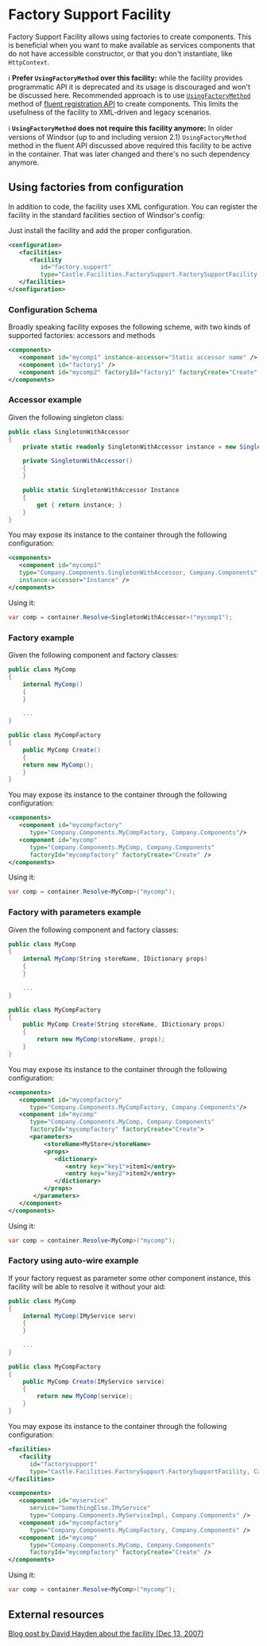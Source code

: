 # Factory Support Facility

Factory Support Facility allows using factories to create components. This is beneficial when you want to make available as services components that do not have accessible constructor, or that you don't instantiate, like `HttpContext`.

:information_source: **Prefer `UsingFactoryMethod` over this facility:** while the facility provides programmatic API it is deprecated and its usage is discouraged and won't be discussed here. Recommended approach is to use [`UsingFactoryMethod`](registering-components-one-by-one.md#wsing-a-delegate-as-component-factory) method of [fluent registration API](fluent-registration-api.md) to create components. This limits the usefulness of the facility to XML-driven and legacy scenarios.

:information_source: **`UsingFactoryMethod` does not require this facility anymore:** In older versions of Windsor (up to and including version 2.1) `UsingFactoryMethod` method in the fluent API discussed above required this facility to be active in the container. That was later changed and there's no such dependency anymore.

## Using factories from configuration

In addition to code, the facility uses XML configuration. You can register the facility in the standard facilities section of Windsor's config:

Just install the facility and add the proper configuration.

```xml
<configuration>
   <facilities>
      <facility
         id="factory.support"
         type="Castle.Facilities.FactorySupport.FactorySupportFacility, Castle.Facilities.FactorySupport" />
   </facilities>
</configuration>
```

### Configuration Schema

Broadly speaking facility exposes the following scheme, with two kinds of supported factories: accessors and methods

```xml
<components>
   <component id="mycomp1" instance-accessor="Static accessor name" />
   <component id="factory1" />
   <component id="mycomp2" factoryId="factory1" factoryCreate="Create" />
</components>
```

### Accessor example

Given the following singleton class:

```csharp
public class SingletonWithAccessor
{
    private static readonly SingletonWithAccessor instance = new SingletonWithAccessor();

    private SingletonWithAccessor()
    {
    }

    public static SingletonWithAccessor Instance
    {
        get { return instance; }
    }
}
```

You may expose its instance to the container through the following configuration:

```xml
<components>
   <component id="mycomp1"
   type="Company.Components.SingletonWithAccessor, Company.Components"
   instance-accessor="Instance" />
</components>
```

Using it:

```csharp
var comp = container.Resolve<SingletonWithAccessor>("mycomp1");
```

### Factory example

Given the following component and factory classes:

```csharp
public class MyComp
{
    internal MyComp()
    {
    }

    ...
}

public class MyCompFactory
{
    public MyComp Create()
    {
    return new MyComp();
    }
}
```

You may expose its instance to the container through the following configuration:

```xml
<components>
   <component id="mycompfactory"
      type="Company.Components.MyCompFactory, Company.Components"/>
   <component id="mycomp"
      type="Company.Components.MyComp, Company.Components"
      factoryId="mycompfactory" factoryCreate="Create" />
</components>
```

Using it:

```csharp
var comp = container.Resolve<MyComp>("mycomp");
```

### Factory with parameters example

Given the following component and factory classes:

```csharp
public class MyComp
{
    internal MyComp(String storeName, IDictionary props)
    {
    }

    ...
}

public class MyCompFactory
{
    public MyComp Create(String storeName, IDictionary props)
    {
        return new MyComp(storeName, props);
    }
}
```

You may expose its instance to the container through the following configuration:

```xml
<components>
   <component id="mycompfactory"
      type="Company.Components.MyCompFactory, Company.Components"/>
   <component id="mycomp"
      type="Company.Components.MyComp, Company.Components"
      factoryId="mycompfactory" factoryCreate="Create">
      <parameters>
          <storeName>MyStore</storeName>
          <props>
             <dictionary>
                <entry key="key1">item1</entry>
                <entry key="key2">item2</entry>
             </dictionary>
          </props>
       </parameters>
   </component>
</components>
```

Using it:

```csharp
var comp = container.Resolve<MyComp>("mycomp");
```

### Factory using auto-wire example

If your factory request as parameter some other component instance, this facility will be able to resolve it without your aid:

```csharp
public class MyComp
{
    internal MyComp(IMyService serv)
    {
    }

    ...
}

public class MyCompFactory
{
    public MyComp Create(IMyService service)
    {
        return new MyComp(service);
    }
}
```

You may expose its instance to the container through the following configuration:

```xml
<facilities>
   <facility
      id="factorysupport"
      type="Castle.Facilities.FactorySupport.FactorySupportFacility, Castle.Facilities.FactorySupport"/>
</facilities>

<components>
   <component id="myservice"
      service="SomethingElse.IMyService"
      type="Company.Components.MyServiceImpl, Company.Components" />
   <component id="mycompfactory"
      type="Company.Components.MyCompFactory, Company.Components" />
   <component id="mycomp"
      type="Company.Components.MyComp, Company.Components"
      factoryId="mycompfactory" factoryCreate="Create" />
</components>
```

Using it:

```csharp
var comp = container.Resolve<MyComp>("mycomp");
```

## External resources

[Blog post by David Hayden about the facility (Dec 13, 2007)](http://codebetter.com/blogs/david.hayden/archive/2007/12/13/factory-method-support-in-castle-windsor-and-spring-net.aspx)
